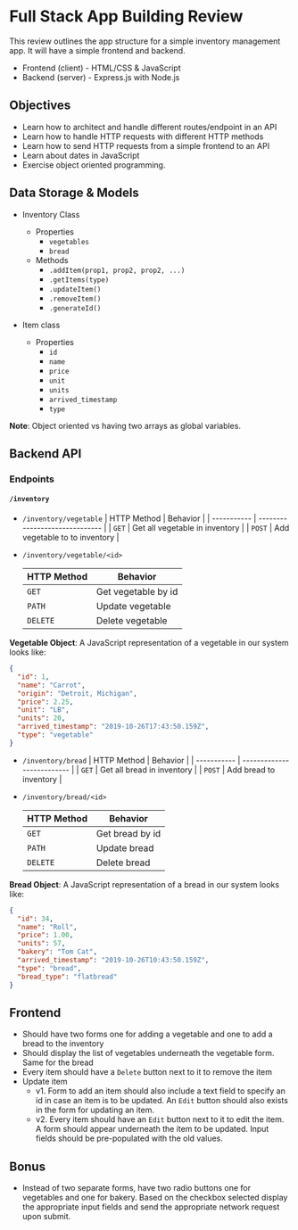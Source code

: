 # Full Stack App Building Review

This review outlines the app structure for a simple inventory management app. It will have a simple frontend and backend.

* Frontend (client) - HTML/CSS & JavaScript
* Backend (server) - Express.js with Node.js

## Objectives
* Learn how to architect and handle different routes/endpoint in an API
* Learn how to handle HTTP requests with different HTTP methods
* Learn how to send HTTP requests from a simple frontend to an API
* Learn about dates in JavaScript
* Exercise object oriented programming.

## Data Storage & Models

* Inventory Class
  * Properties
    * `vegetables`
    * `bread`
  * Methods
    * `.addItem(prop1, prop2, prop2, ...)`
    * `.getItems(type)`
    * `.updateItem()`
    * `.removeItem()`
    * `.generateId()`

* Item class
  * Properties
    * `id`
    * `name`
    * `price`
    * `unit`
    * `units`
    * `arrived_timestamp`
    * `type`

**Note**: Object oriented vs having two arrays as global variables.

## Backend API

### Endpoints

#### `/inventory`

* `/inventory/vegetable`
  | HTTP Method | Behavior                       |
  | ----------- | ------------------------------ |
  | `GET`       | Get all vegetable in inventory |
  | `POST`      | Add vegetable to to inventory  |

* `/inventory/vegetable/<id>`

  | HTTP Method | Behavior            |
  | ----------- | ------------------- |
  | `GET`       | Get vegetable by id |
  | `PATH`      | Update vegetable    |
  | `DELETE`    | Delete vegetable    |

**Vegetable Object**:
A JavaScript representation of a vegetable in our system looks like:
```json
{
  "id": 1,
  "name": "Carrot",
  "origin": "Detroit, Michigan",
  "price": 2.25,
  "unit": "LB",
  "units": 20,
  "arrived_timestamp": "2019-10-26T17:43:50.159Z",
  "type": "vegetable"
}
```

* `/inventory/bread`
  | HTTP Method | Behavior                   |
  | ----------- | -------------------------- |
  | `GET`       | Get all bread in inventory |
  | `POST`      | Add bread to inventory     |

* `/inventory/bread/<id>`

  | HTTP Method | Behavior        |
  | ----------- | --------------- |
  | `GET`       | Get bread by id |
  | `PATH`      | Update bread    |
  | `DELETE`    | Delete bread    |

**Bread Object**:
A JavaScript representation of a bread in our system looks like:

```json
{
  "id": 34,
  "name": "Roll",
  "price": 1.00,
  "units": 57,
  "bakery": "Tom Cat",
  "arrived_timestamp": "2019-10-26T10:43:50.159Z",
  "type": "bread",
  "bread_type": "flatbread"
}
```
## Frontend

* Should have two forms one for adding a vegetable and one to add a bread to the inventory
* Should display the list of vegetables underneath the vegetable form. Same for the bread
* Every item should have a `Delete` button next to it to remove the item
* Update item
  * v1. Form to add an item should also include a text field to specify an id in case an item is to be updated. An `Edit` button should also exists in the form for updating an item. 
  * v2. Every item should have an `Edit` button next to it to edit the item. A form should appear underneath the item to be updated. Input fields should be pre-populated with the old values.

## Bonus
* Instead of two separate forms, have two radio buttons one for vegetables and one for bakery. Based on the checkbox selected display the appropriate input fields and send the appropriate network request upon submit.
